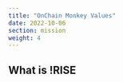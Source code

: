 ```yaml
---
title: "OnChain Monkey Values"
date: 2022-10-06
section: mission
weight: 4
---
```


## What is !RISE

